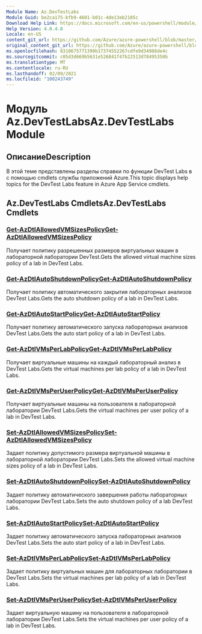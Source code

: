 ```yaml
---
Module Name: Az.DevTestLabs
Module Guid: be2ca175-bfb9-4601-b01c-4de13eb2105c
Download Help Link: https://docs.microsoft.com/en-us/powershell/module/az.devtestlabs
Help Version: 4.0.4.0
Locale: en-US
content_git_url: https://github.com/Azure/azure-powershell/blob/master/src/DevTestLabs/DevTestLabs/help/Az.DevTestLabs.md
original_content_git_url: https://github.com/Azure/azure-powershell/blob/master/src/DevTestLabs/DevTestLabs/help/Az.DevTestLabs.md
ms.openlocfilehash: 8310675771399b17374552267cdfe9d34988de4c
ms.sourcegitcommit: c05d3d669b5631e526841f47b22513d78495350b
ms.translationtype: MT
ms.contentlocale: ru-RU
ms.lasthandoff: 02/09/2021
ms.locfileid: "100243749"
---
```

# <span data-ttu-id="17649-101">Модуль Az.DevTestLabs</span><span class="sxs-lookup"><span data-stu-id="17649-101">Az.DevTestLabs Module</span></span>
## <span data-ttu-id="17649-102">Описание</span><span class="sxs-lookup"><span data-stu-id="17649-102">Description</span></span>
<span data-ttu-id="17649-103">В этой теме представлены разделы справки по функции DevTest Labs в с помощью cmdlets службы приложений Azure.</span><span class="sxs-lookup"><span data-stu-id="17649-103">This topic displays help topics for the DevTest Labs feature in Azure App Service cmdlets.</span></span>

## <span data-ttu-id="17649-104">Az.DevTestLabs Cmdlets</span><span class="sxs-lookup"><span data-stu-id="17649-104">Az.DevTestLabs Cmdlets</span></span>
### [<span data-ttu-id="17649-105">Get-AzDtlAllowedVMSizesPolicy</span><span class="sxs-lookup"><span data-stu-id="17649-105">Get-AzDtlAllowedVMSizesPolicy</span></span>](Get-AzDtlAllowedVMSizesPolicy.md)
<span data-ttu-id="17649-106">Получает политику разрешенных размеров виртуальных машин в лабораторной лаборатории DevTest.</span><span class="sxs-lookup"><span data-stu-id="17649-106">Gets the allowed virtual machine sizes policy of a lab in DevTest Labs.</span></span>

### [<span data-ttu-id="17649-107">Get-AzDtlAutoShutdownPolicy</span><span class="sxs-lookup"><span data-stu-id="17649-107">Get-AzDtlAutoShutdownPolicy</span></span>](Get-AzDtlAutoShutdownPolicy.md)
<span data-ttu-id="17649-108">Получает политику автоматического закрытия лабораторных анализов DevTest Labs.</span><span class="sxs-lookup"><span data-stu-id="17649-108">Gets the auto shutdown policy of a lab in DevTest Labs.</span></span>

### [<span data-ttu-id="17649-109">Get-AzDtlAutoStartPolicy</span><span class="sxs-lookup"><span data-stu-id="17649-109">Get-AzDtlAutoStartPolicy</span></span>](Get-AzDtlAutoStartPolicy.md)
<span data-ttu-id="17649-110">Получает политику автоматического запуска лабораторных анализов DevTest Labs.</span><span class="sxs-lookup"><span data-stu-id="17649-110">Gets the auto start policy of a lab in DevTest Labs.</span></span>

### [<span data-ttu-id="17649-111">Get-AzDtlVMsPerLabPolicy</span><span class="sxs-lookup"><span data-stu-id="17649-111">Get-AzDtlVMsPerLabPolicy</span></span>](Get-AzDtlVMsPerLabPolicy.md)
<span data-ttu-id="17649-112">Получает виртуальные машины на каждый лабораторный анализ в DevTest Labs.</span><span class="sxs-lookup"><span data-stu-id="17649-112">Gets the virtual machines per lab policy of a lab in DevTest Labs.</span></span>

### [<span data-ttu-id="17649-113">Get-AzDtlVMsPerUserPolicy</span><span class="sxs-lookup"><span data-stu-id="17649-113">Get-AzDtlVMsPerUserPolicy</span></span>](Get-AzDtlVMsPerUserPolicy.md)
<span data-ttu-id="17649-114">Получает виртуальные машины на пользователя в лабораторной лаборатории DevTest Labs.</span><span class="sxs-lookup"><span data-stu-id="17649-114">Gets the virtual machines per user policy of a lab in DevTest Labs.</span></span>

### [<span data-ttu-id="17649-115">Set-AzDtlAllowedVMSizesPolicy</span><span class="sxs-lookup"><span data-stu-id="17649-115">Set-AzDtlAllowedVMSizesPolicy</span></span>](Set-AzDtlAllowedVMSizesPolicy.md)
<span data-ttu-id="17649-116">Задает политику допустимого размера виртуальной машины в лабораторной лаборатории DevTest Labs.</span><span class="sxs-lookup"><span data-stu-id="17649-116">Sets the allowed virtual machine sizes policy of a lab in DevTest Labs.</span></span>

### [<span data-ttu-id="17649-117">Set-AzDtlAutoShutdownPolicy</span><span class="sxs-lookup"><span data-stu-id="17649-117">Set-AzDtlAutoShutdownPolicy</span></span>](Set-AzDtlAutoShutdownPolicy.md)
<span data-ttu-id="17649-118">Задает политику автоматического завершения работы лабораторных лаборатории DevTest Labs.</span><span class="sxs-lookup"><span data-stu-id="17649-118">Sets the auto shutdown policy of a lab DevTest Labs.</span></span>

### [<span data-ttu-id="17649-119">Set-AzDtlAutoStartPolicy</span><span class="sxs-lookup"><span data-stu-id="17649-119">Set-AzDtlAutoStartPolicy</span></span>](Set-AzDtlAutoStartPolicy.md)
<span data-ttu-id="17649-120">Задает политику автоматического запуска лабораторных анализов DevTest Labs.</span><span class="sxs-lookup"><span data-stu-id="17649-120">Sets the auto start policy of a lab in DevTest Labs.</span></span>

### [<span data-ttu-id="17649-121">Set-AzDtlVMsPerLabPolicy</span><span class="sxs-lookup"><span data-stu-id="17649-121">Set-AzDtlVMsPerLabPolicy</span></span>](Set-AzDtlVMsPerLabPolicy.md)
<span data-ttu-id="17649-122">Задает политику виртуальных машин для лабораторных лаборатории в DevTest Labs.</span><span class="sxs-lookup"><span data-stu-id="17649-122">Sets the virtual machines per lab policy of a lab in DevTest Labs.</span></span>

### [<span data-ttu-id="17649-123">Set-AzDtlVMsPerUserPolicy</span><span class="sxs-lookup"><span data-stu-id="17649-123">Set-AzDtlVMsPerUserPolicy</span></span>](Set-AzDtlVMsPerUserPolicy.md)
<span data-ttu-id="17649-124">Задает виртуальную машину на пользователя в лабораторной лаборатории DevTest Labs.</span><span class="sxs-lookup"><span data-stu-id="17649-124">Sets the virtual machines per user policy of a lab in DevTest Labs.</span></span>

